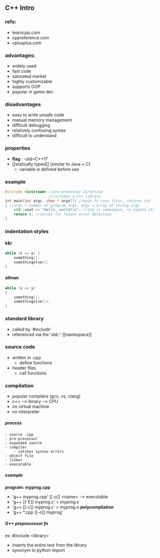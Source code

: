 ## C++ Intro

### refs:

- learncpp.com
- cppreference.com
- cplusplus.com

### advantages:

- widely used
- fast code
- saturated market
- highly customizable
- supports OOP
- popular in game dev

### disadvantages

- easy to write unsafe code
- manual memory management
- difficult debugging
- relatively confusing syntax
- difficult to understand 

### properties

- **flag** : -std=C++17
-  [[statically typed]] (similar to Java + C)
	-  variable is defined before use

### example

```c++
#include <iostream> //pre-processor directive 
					//includes a C++ library
int main(int argc, char * argv[]) //main fn runs first, returns int
{ //argc = number of program args, argv = array of string args
	std::cout << "Hello, world!\n"; //std is namespace, << inputs str
	return 0; //serves for future error detection
}
```

### indentation styles

#### k&r
```c++
while (x == y) {
	something();
	somethingelse();
}
```

#### allman
```c++
while (x == y)
{
	something();
	somethingelse());
}
```

### standard library

- called by '#include'
- referenced via the 'std::' [[namespace]]

### source code

- written in .cpp
	- define functions
- header files
	- call functions

### compilation
- popular compilers (gcc, vs, clang)
- c++ --> binary --> CPU
- no virtual machine
- no interpreter

##### process

 	- source .cpp
	- pre-processor
	- expanded source
	- compiler 
		- catches syntax errors
	- object file
	- linker
	- executable
	
##### example
**program: myprog.cpp**
- 'g++ myprog.cpp' [[-o]] \<name\> --> executable
- 'g++ [[-E]] myprog.c' > myprog.s
- 'g++ [[-c]] myprog.c' > myprog.o
**polycompilation**
- 'g++  \*.cpp [[-o]]  myprog'

##### G++ preprocessor fn
ex: \#include \<library\>
- inserts the entire text from the library
- synonym to python import




